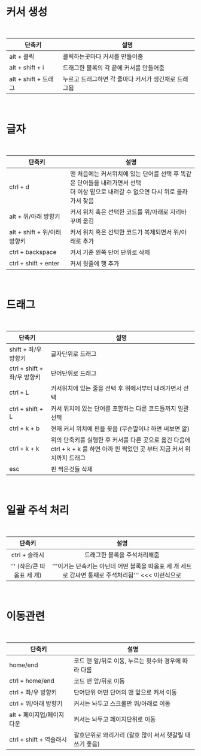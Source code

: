 <br>


# 커서 생성

<br>

| 단축키               | 설명                                                 |
| -------------------- | ---------------------------------------------------- |
| alt + 클릭           | 클릭하는곳마다 커서를 만들어줌                       |
| alt + shift + i      | 드래그한 블록의 각 끝에 커서를 만들어줌              |
| alt + shift + 드래그 | 누르고 드래그하면 각 줄마다 커서가 생긴채로 드래그됨 |

<br>

# 글자

<br>

| 단축키                       | 설명                                                         |
| ---------------------------- | ------------------------------------------------------------ |
| ctrl + d                     | 맨 처음에는 커서위치에 있는 단어를 선택 후 똑같은 단어들을 내려가면서 선택 <br />더 이상 밑으로 내려갈 수 없으면 다시 위로 올라가서 찾음 |
| alt + 위/아래 방향키         | 커서 위치 혹은 선택한 코드를 위/아래로 자리바꾸며 옮김       |
| alt + shift + 위/아래 방향키 | 커서 위치 혹은 선택한 코드가 복제되면서 위/아래로 추가       |
| ctrl + backspace             | 커서 기준 왼쪽 단어 단위로 삭제                              |
| ctrl + shift + enter         | 커서 윗줄에 행 추가                                          |

<br>

# 드래그

<br>

| 단축키                      | 설명                                                         |
| --------------------------- | ------------------------------------------------------------ |
| shift + 좌/우 방향키        | 글자단위로 드래그                                            |
| ctrl + shift + 좌/우 방향키 | 단어단위로 드래그                                            |
| ctrl + L                    | 커서위치에 있는 줄을 선택 후 위에서부터 내려가면서 선택      |
| ctrl + shift + L            | 커서 위치에 있는 단어를 포함하는 다른 코드들까지 일괄 선택   |
| ctrl + k + b                | 현재 커서 위치에 핀을 꽂음 (무슨말이냐 하면 써보면 앎)       |
| ctrl + k + k                | 위의 단축키를 실행한 후 커서를 다른 곳으로 옮긴 다음에 ctrl + k + k 를 하면 아까 핀 찍었던 곳 부터 지금 커서 위치까지 드래그 |
| esc                         | 핀 찍은것들 삭제                                             |

<br>

# 일괄 주석 처리

<br>


|           단축키           |                             설명                             |
| :------------------------: | :----------------------------------------------------------: |
|       ctrl + 슬래시        |                 드래그한 블록을 주석처리해줌                 |
| ''' (작은/큰 따옴표 세 개) | '''이거는 단축키는 아닌데 어떤 블록을 따옴표 세 개 세트로 감싸면 통째로 주석처리됨''' <<< 이런식으로 |

<br>

# 이동관련

<br>

| 단축키                    | 설명                                                     |
| ------------------------- | -------------------------------------------------------- |
| home/end                  | 코드 맨 앞/뒤로 이동, 누르는 횟수와 경우에 따라 다름     |
| ctrl + home/end           | 코드 맨 앞/뒤로 이동                                     |
| ctrl + 좌/우 방향키       | 단어단위 어떤 단어의 맨 앞으로 커서 이동                 |
| ctrl + 위/아래 방향키     | 커서는 놔두고 스크롤만 위/아래로 이동                    |
| alt + 페이지업/페이지다운 | 커서는 놔두고 페이지단위로 이동                          |
| ctrl + shift + 역슬래시   | 괄호단위로 와리가리 (괄호 많이 써서 헷갈릴 때 쓰기 좋음) |

